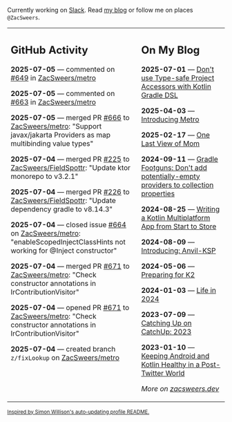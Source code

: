 Currently working on [Slack](https://slack.com/). Read [my blog](https://zacsweers.dev/) or follow me on places `@ZacSweers`.

<table><tr><td valign="top" width="60%">

## GitHub Activity
<!-- githubActivity starts -->
**2025-07-05** — commented on [#649](https://github.com/ZacSweers/metro/issues/649#issuecomment-3039734901) in [ZacSweers/metro](https://github.com/ZacSweers/metro)

**2025-07-05** — commented on [#663](https://github.com/ZacSweers/metro/issues/663#issuecomment-3039691144) in [ZacSweers/metro](https://github.com/ZacSweers/metro)

**2025-07-05** — merged PR [#666](https://github.com/ZacSweers/metro/pull/666) to [ZacSweers/metro](https://github.com/ZacSweers/metro): "Support javax/jakarta Providers as map multibinding value types"

**2025-07-04** — merged PR [#225](https://github.com/ZacSweers/FieldSpottr/pull/225) to [ZacSweers/FieldSpottr](https://github.com/ZacSweers/FieldSpottr): "Update ktor monorepo to v3.2.1"

**2025-07-04** — merged PR [#226](https://github.com/ZacSweers/FieldSpottr/pull/226) to [ZacSweers/FieldSpottr](https://github.com/ZacSweers/FieldSpottr): "Update dependency gradle to v8.14.3"

**2025-07-04** — closed issue [#664](https://github.com/ZacSweers/metro/issues/664) on [ZacSweers/metro](https://github.com/ZacSweers/metro): "enableScopedInjectClassHints not working for @Inject constructor"

**2025-07-04** — merged PR [#671](https://github.com/ZacSweers/metro/pull/671) to [ZacSweers/metro](https://github.com/ZacSweers/metro): "Check constructor annotations in IrContributionVisitor"

**2025-07-04** — opened PR [#671](https://github.com/ZacSweers/metro/pull/671) to [ZacSweers/metro](https://github.com/ZacSweers/metro): "Check constructor annotations in IrContributionVisitor"

**2025-07-04** — created branch `z/fixLookup` on [ZacSweers/metro](https://github.com/ZacSweers/metro)
<!-- githubActivity ends -->
</td><td valign="top" width="40%">

## On My Blog
<!-- blog starts -->
**2025-07-01** — [Don't use Type-safe Project Accessors with Kotlin Gradle DSL](https://www.zacsweers.dev/dont-use-type-safe-project-accessors-with-kotlin-gradle-dsl/)

**2025-04-03** — [Introducing Metro](https://www.zacsweers.dev/introducing-metro/)

**2025-02-17** — [One Last View of Mom](https://www.zacsweers.dev/one-last-view-of-mom/)

**2024-09-11** — [Gradle Footguns: Don't add potentially-empty providers to collection properties](https://www.zacsweers.dev/gradle-footgun-adding-empty-providers-to-collection-properties/)

**2024-08-25** — [Writing a Kotlin Multiplatform App from Start to Store](https://www.zacsweers.dev/writing-a-kotlin-multiplatform-app-from-start-to-store/)

**2024-08-09** — [Introducing: Anvil-KSP](https://www.zacsweers.dev/introducing-anvil-ksp/)

**2024-05-06** — [Preparing for K2](https://www.zacsweers.dev/preparing-for-k2/)

**2024-01-03** — [Life in 2024](https://www.zacsweers.dev/life-in-2024/)

**2023-07-09** — [Catching Up on CatchUp: 2023](https://www.zacsweers.dev/catching-up-on-catchup-2023/)

**2023-01-10** — [Keeping Android and Kotlin Healthy in a Post-Twitter World](https://www.zacsweers.dev/keeping-android-healthy/)
<!-- blog ends -->
_More on [zacsweers.dev](https://zacsweers.dev/)_
</td></tr></table>

<sub><a href="https://simonwillison.net/2020/Jul/10/self-updating-profile-readme/">Inspired by Simon Willison's auto-updating profile README.</a></sub>